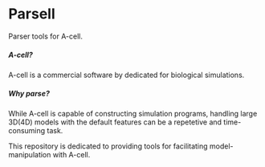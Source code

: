 # Parsell
Parser tools for A-cell.

##### A-cell?
A-cell is a commercial software by dedicated for biological simulations.

##### Why parse?
While A-cell is capable of constructing simulation programs, handling large 3D(4D) models with the default features can be a repetetive and time-consuming task.

This repository is dedicated to providing tools for facilitating model-manipulation with A-cell.



